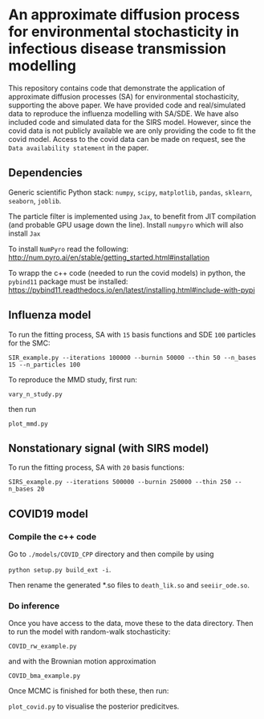 # An approximate diffusion process for environmental stochasticity in infectious disease transmission modelling

This repository contains code that demonstrate the application of approximate diffusion processes (SA) for environmental stochasticity, supporting the above paper. We have provided code and real/simulated data to reproduce the influenza modelling with SA/SDE. We have also included code and simulated data for the SIRS model. However, since the covid data is not publicly available we are only providing the code to fit the covid model. Access to the covid data can be made on request, see the `Data availability statement` in the paper. 

## Dependencies
Generic scientific Python stack: `numpy`, `scipy`, `matplotlib`, `pandas`, `sklearn`, `seaborn`, `joblib`.

The particle filter is implemented using `Jax`, to benefit from JIT compilation (and probable GPU usage down the line). Install `numpyro` which will also install `Jax`

To install `NumPyro` read the following:
http://num.pyro.ai/en/stable/getting_started.html#installation 


To wrapp the c++ code (needed to run the covid models) in python, the `pybind11` package must be installed: https://pybind11.readthedocs.io/en/latest/installing.html#include-with-pypi 

## Influenza model
To run the fitting process, SA with `15` basis functions and SDE `100` particles for the SMC:

 `SIR_example.py --iterations 100000 --burnin 50000 --thin 50 --n_bases 15 --n_particles 100`

To reproduce the MMD study, first run:

`vary_n_study.py` 

then run 

`plot_mmd.py`

## Nonstationary signal (with SIRS model)
To run the fitting process, SA with `20` basis functions:

 `SIRS_example.py --iterations 500000 --burnin 250000 --thin 250 --n_bases 20`

## COVID19 model
### Compile the c++ code
Go to `./models/COVID_CPP` directory and then compile by using 

`python setup.py build_ext -i`. 

Then rename the generated *.so files to `death_lik.so` and `seeiir_ode.so`.

### Do inference
Once you have access to the data, move these to the data directory. Then to run the model with random-walk stochasticity:

`COVID_rw_example.py` 

and with the Brownian motion approximation 

`COVID_bma_example.py`

Once MCMC is finished for both these, then run:

`plot_covid.py` to visualise the posterior predicitves.